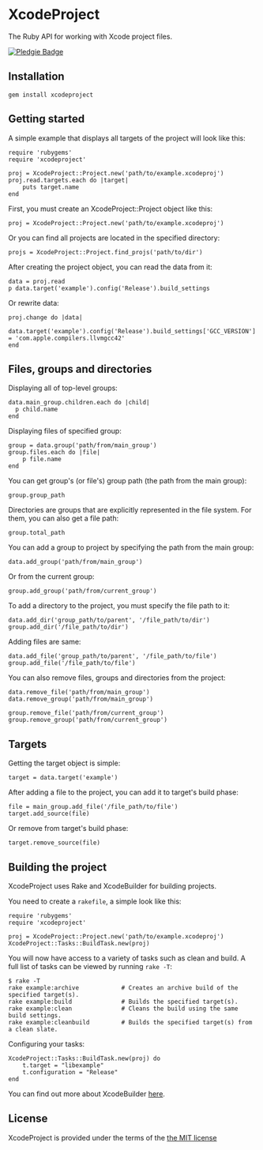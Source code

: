 XcodeProject
===
The Ruby API for working with Xcode project files.

[![Pledgie Badge][pledgie_img]][pledgie]

Installation
---
`gem install xcodeproject`

Getting started
---
A simple example that displays all targets of the project will look like this:

	require 'rubygems'
	require 'xcodeproject'

	proj = XcodeProject::Project.new('path/to/example.xcodeproj')
	proj.read.targets.each do |target|
		puts target.name
	end

First, you must create an XcodeProject::Project object like this:

	proj = XcodeProject::Project.new('path/to/example.xcodeproj')

Or you can find all projects are located in the specified directory:

	projs = XcodeProject::Project.find_projs('path/to/dir')

After creating the project object, you can read the data from it:

	data = proj.read
	p data.target('example').config('Release').build_settings

Or rewrite data:

	proj.change do |data|
		data.target('example').config('Release').build_settings['GCC_VERSION'] = 'com.apple.compilers.llvmgcc42'
	end

Files, groups and directories
---
Displaying all of top-level groups:

	data.main_group.children.each do |child|
	  p child.name
	end

Displaying files of specified group:

	group = data.group('path/from/main_group')
	group.files.each do |file|
		p file.name
	end

You can get group's (or file's) group path (the path from the main group):

	group.group_path

Directories are groups that are explicitly represented in the file system. For them, you can also get a file path:

	group.total_path

You can add a group to project by specifying the path from the main group:

	data.add_group('path/from/main_group')

Or from the current group:
	
	group.add_group('path/from/current_group')

To add a directory to the project, you must specify the file path to it:

	data.add_dir('group_path/to/parent', '/file_path/to/dir')
	group.add_dir('/file_path/to/dir')

Adding files are same:

	data.add_file('group_path/to/parent', '/file_path/to/file')
	group.add_file('/file_path/to/file')

You can also remove files, groups and directories from the project:

	data.remove_file('path/from/main_group')
	data.remove_group('path/from/main_group')

	group.remove_file('path/from/current_group')
	group.remove_group('path/from/current_group')

Targets
---
Getting the target object is simple:

	target = data.target('example')

After adding a file to the project, you can add it to target's build phase:

	file = main_group.add_file('/file_path/to/file')
	target.add_source(file)

Or remove from target's build phase:

	target.remove_source(file)

Building the project
---
XcodeProject uses Rake and XcodeBuilder for building projects.

You need to create a `rakefile`, a simple look like this:

	require 'rubygems'
	require 'xcodeproject'

	proj = XcodeProject::Project.new('path/to/example.xcodeproj')
	XcodeProject::Tasks::BuildTask.new(proj)

You will now have access to a variety of tasks such as clean and build. A full list of tasks can be viewed by running `rake -T`:

	$ rake -T
	rake example:archive            # Creates an archive build of the specified target(s).
	rake example:build              # Builds the specified target(s).
	rake example:clean              # Cleans the build using the same build settings.
	rake example:cleanbuild         # Builds the specified target(s) from a clean slate.

Configuring your tasks:

	XcodeProject::Tasks::BuildTask.new(proj) do
		t.target = "libexample"
		t.configuration = "Release"
	end

You can find out more about XcodeBuilder [here][xcodebuilder].

License
---
XcodeProject is provided under the terms of the [the MIT license][license]

[xcodebuilder]:https://github.com/lukeredpath/xcodebuild-rb
[license]:http://www.opensource.org/licenses/MIT
[pledgie]:http://pledgie.com/campaigns/17599
[pledgie_img]:http://www.pledgie.com/campaigns/17599.png?skin_name=chrome

